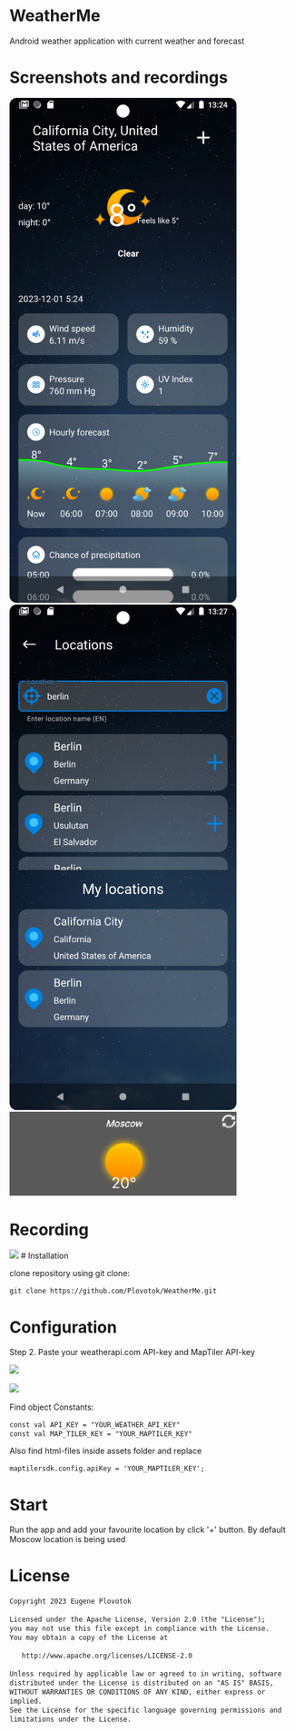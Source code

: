 # WeatherMe
Android weather application with current weather and forecast
# Screenshots and recordings

<img src="/media/weather_fragment_screenshot.png" width="400"/> <img src="/media/add_location_fragment_screenshot.png" width="400"/> <img src="/media/widget.png" width="400"/> 

# Recording
<img src="/media/weather_fragment_rec.gif" width="400" />
# Installation

clone repository using git clone:
```
git clone https://github.com/Plovotok/WeatherMe.git
```

# Configuration
Step 2. Paste your weatherapi.com API-key and MapTiler API-key

<a href="https://cdn.weatherapi.com"> <img src="https://cdn.weatherapi.com/v4/images/weatherapi_logo.png">
</a>

<a href="https://www.maptiler.com/"> <img src="https://cloud.maptiler.com/static/img/logo/maptiler-logo-adaptive-cloud.svg">
</a>

Find object Constants:
```
const val API_KEY = "YOUR_WEATHER_API_KEY"
const val MAP_TILER_KEY = "YOUR_MAPTILER_KEY"
```

Also find html-files inside assets folder and replace
```
maptilersdk.config.apiKey = 'YOUR_MAPTILER_KEY';
```

# Start
Run the app and add your favourite location by click '+' button. By default Moscow location is being used
# License
```
Copyright 2023 Eugene Plovotok

Licensed under the Apache License, Version 2.0 (the "License");
you may not use this file except in compliance with the License.
You may obtain a copy of the License at

   http://www.apache.org/licenses/LICENSE-2.0

Unless required by applicable law or agreed to in writing, software
distributed under the License is distributed on an "AS IS" BASIS,
WITHOUT WARRANTIES OR CONDITIONS OF ANY KIND, either express or implied.
See the License for the specific language governing permissions and
limitations under the License.
```
